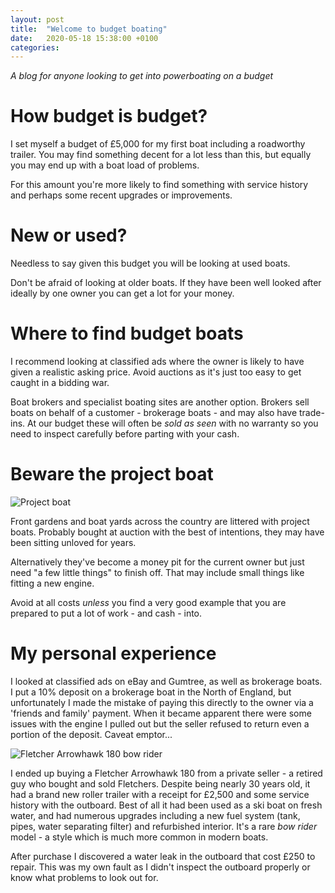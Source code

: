 ```yaml
---
layout: post
title:  "Welcome to budget boating"
date:   2020-05-18 15:38:00 +0100
categories:
---
```

*A blog for anyone looking to get into powerboating on a budget*

# How budget is budget?
I set myself a budget of £5,000 for my first boat including a roadworthy trailer. You may find something decent for a lot less than this, but equally you may end up with a boat load of problems.

For this amount you're more likely to find something with service history and perhaps some recent upgrades or improvements.

# New or used?
Needless to say given this budget you will be looking at used boats.

Don't be afraid of looking at older boats. If they have been well looked after ideally by one owner you can get a lot for your money.

# Where to find budget boats
I recommend looking at classified ads where the owner is likely to have given a realistic asking price. Avoid auctions as it's just too easy to get caught in a bidding war.

Boat brokers and specialist boating sites are another option. Brokers sell boats on behalf of a customer - brokerage boats - and may also have trade-ins. At our budget these will often be *sold as seen* with no warranty so you need to inspect carefully before parting with your cash.

# Beware the project boat

![Project boat](/budget-boating/images/project.png)

Front gardens and boat yards across the country are littered with project boats. Probably bought at auction with the best of intentions, they may have been sitting unloved for years.

Alternatively they've become a money pit for the current owner but just need "a few little things" to finish off. That may include small things like fitting a new engine.

Avoid at all costs *unless* you find a very good example that you are prepared to put a lot of work - and cash - into.


# My personal experience
I looked at classified ads on eBay and Gumtree, as well as brokerage boats. I put a 10% deposit on a brokerage boat in the North of England, but unfortunately I made the mistake of paying this directly to the owner via a 'friends and family' payment. When it became apparent there were some issues with the engine I pulled out but the seller refused to return even a portion of the deposit. Caveat emptor...

![Fletcher Arrowhawk 180 bow rider](/budget-boating/images/fletcher.jpg)

I ended up buying a Fletcher Arrowhawk 180 from a private seller - a retired guy who bought and sold Fletchers. Despite being nearly 30 years old, it had a brand new roller trailer with a receipt for £2,500 and some service history with the outboard. Best of all it had been used as a ski boat on fresh water, and had numerous upgrades including a new fuel system (tank, pipes, water separating filter) and refurbished interior. It's a rare *bow rider* model - a style which is much more common in modern boats.

After purchase I discovered a water leak in the outboard that cost £250 to repair. This was my own fault as I didn't inspect the outboard properly or know what problems to look out for.
